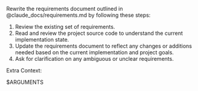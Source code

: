 Rewrite the requirements document outlined in @claude_docs/requirements.md by following these steps:

1. Review the existing set of requirements.
2. Read and review the project source code to understand the current implementation state.
3. Update the requirements document to reflect any changes or additions needed based on the current implementation and project goals.
4. Ask for clarification on any ambiguous or unclear requirements.

Extra Context:

$ARGUMENTS
